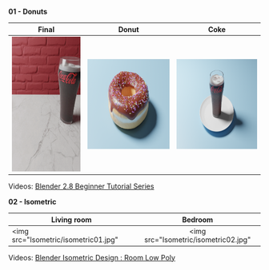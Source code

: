 **01 - Donuts**
 
 | Final        | Donut           | Coke  |
| ------------- |:-------------:| -----|
|<img src="Donuts/rendering/demo.gif" width=270 height=270>|<img src="Donuts/rendering/levels/Donut-level2.png" width=320 height=180>|<img src="Donuts/rendering/levels/Donut-level3.png" width=320 height=180>|

Videos: [Blender 2.8 Beginner Tutorial Series](https://www.youtube.com/playlist?list=PLjEaoINr3zgEq0u2MzVgAaHEBt--xLB6U)
 

**02 - Isometric**
 
| Living room| Bedroom |
| ------------- |:-------------:|
|<img src="Isometric/isometric01.jpg" |<img src="Isometric/isometric02.jpg"|

Videos: [Blender Isometric Design : Room Low Poly](https://www.youtube.com/watch?v=H-8w9nxfMGE)